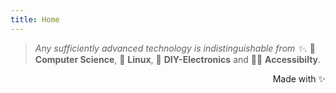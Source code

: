 ```yaml
---
title: Home
---
```


> _Any sufficiently advanced technology is indistinguishable from ✨._ 
 🤖 **Computer Science**, 🐧 **Linux**, 🔋 **DIY-Electronics** and 🧑‍🦼 **Accessibilty**.

<p style="text-align: right">Made with ✨</p>

